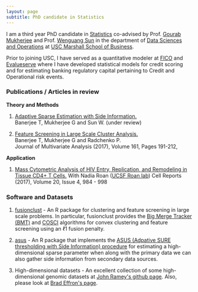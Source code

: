 ```yaml
--- 
layout: page
subtitle: PhD candidate in Statistics
---
```


I am a third year PhD candidate in [Statistics](http://www-bcf.usc.edu/~gareth/StatGroup/) co-advised by Prof. [Gourab Mukherjee](https://gmukherjee.github.io/) and Prof. [Wenguang Sun](http://www-bcf.usc.edu/~wenguans/) in the department of [Data Sciences and Operations](https://www.marshall.usc.edu/departments/data-sciences-and-operations) at [USC Marshall School of Business](https://www.marshall.usc.edu/).

Prior to joining USC, I have served as a quantitative modeler at [FICO](http://www.fico.com) and [Evalueserve](http://www.evalueserve.com) where I have developed statistical models for credit scoring and for estimating banking regulatory capital pertaining to Credit and Operational risk events. 

### Publications / Articles in review
__Theory and Methods__

1. [Adaptive Sparse Estimation with Side Information.](http://www-bcf.usc.edu/~wenguans/Papers/ASUS.pdf)             
   Banerjee T, Mukherjee G and Sun W. (under review)

2. [Feature Screening in Large Scale Cluster Analysis.](https://doi.org/10.1016/j.jmva.2017.08.001)                    
   Banerjee T, Mukherjee G and Radchenko P.                                 
   Journal of Multivariate Analysis (2017), Volume 161, Pages 191-212, 

__Application__

1. [Mass Cytometric Analysis of HIV Entry, Replication, and Remodeling in Tissue CD4+ T Cells.](https://www.ncbi.nlm.nih.gov/pubmed/28746881) With Nadia Roan ([UCSF Roan lab](https://roanlab.ucsf.edu/))                      Cell Reports (2017), Volume 20, Issue 4, 984 - 998

### Software and Datasets

1. [fusionclust](https://github.com/trambakbanerjee/fusionclust#fusionclust) - An R package for clustering and feature screening in large scale problems. In particular, fusionclust provides the [Big Merge Tracker (BMT)](http://onlinelibrary.wiley.com/doi/10.1111/rssb.12226/abstract) and [COSCI](http://www.sciencedirect.com/science/article/pii/S0047259X17300271) algorithms for convex clustering and feature screening using an ℓ1 fusion penalty.

2. [asus](https://github.com/trambakbanerjee/asus#asus) - An R package that implements the [ASUS (Adpative SURE thresholding with Side Information) procedure](http://www-bcf.usc.edu/~wenguans/Papers/ASUS.pdf) for estimating a high-dimensional sparse parameter when along with the primary data we can also gather side information from secondary data sources.

3. High-dimensional datasets - An excellent collection of some high-dimensional genomic datasets at [John Ramey's github page](https://github.com/ramhiser/datamicroarray#datamicroarray). Also, please look at [Brad Effron's page](http://statweb.stanford.edu/~ckirby/brad/LSI/datasets-and-programs/datasets.html).




